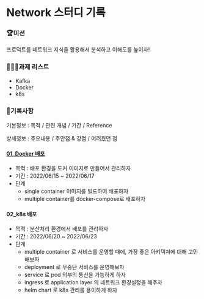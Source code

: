 # Network 스터디 기록



### 🏆미션

프로덕트를 네트워크 지식을 활용해서 분석하고 이해도를 높이자!



### 🧑🏻‍💻과제 리스트

- Kafka
- Docker
- k8s



### 🎯기록사항

기본정보 : 목적 / 관련 개념 / 기간 / Reference

상세정보 : 주요내용 / 주안점 & 강점 / 어려웠던 점



#### [01_Docker 배포](./01_Docker/01_Docker_배포.md)

- 목적 : 배포 환경을 도커 이미지로 만들어서 관리하자
- 기간 : 2022/06/15 ~ 2022/06/17
- 단계
  - single container 이미지를 빌드하여 배포하자
  - multiple container를 docker-compose로 배포하자



#### 02_k8s 배포

- 목적 : 분산처리 환경에서 배포를 관리하자
- 기간 : 2022/06/20 ~ 2022/06/23
- 단계
  - multiple container 로 서비스를 운영할 때에, 가장 좋은 아키텍쳐에 대해 고민해보자
  - deployment 로 무중단 서비스를 운영해보자
  - service 로 pod 외부의 통신을 가능하게 하자
  - ingress 로 application layer 의 네트워크 환경설정을 해주자
  - helm chart 로 k8s 관리를 용이하게 하자






